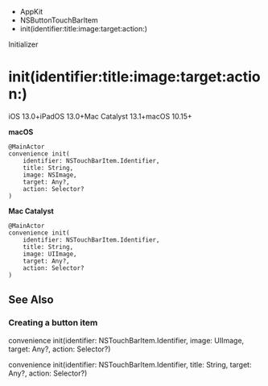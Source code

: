 

- AppKit
- NSButtonTouchBarItem
-  init(identifier:title:image:target:action:) 

Initializer

# init(identifier:title:image:target:action:)

iOS 13.0+iPadOS 13.0+Mac Catalyst 13.1+macOS 10.15+

**macOS**

``` source
@MainActor
convenience init(
    identifier: NSTouchBarItem.Identifier,
    title: String,
    image: NSImage,
    target: Any?,
    action: Selector?
)
```

**Mac Catalyst**

``` source
@MainActor
convenience init(
    identifier: NSTouchBarItem.Identifier,
    title: String,
    image: UIImage,
    target: Any?,
    action: Selector?
)
```

## See Also

### Creating a button item

convenience init(identifier: NSTouchBarItem.Identifier, image: UIImage, target: Any?, action: Selector?)

convenience init(identifier: NSTouchBarItem.Identifier, title: String, target: Any?, action: Selector?)

